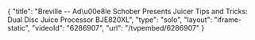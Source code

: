 {
    "title": "Breville -- Ad\u00e8le Schober Presents Juicer Tips and Tricks: Dual Disc Juice Processor BJE820XL",
    "type": "solo",
    "layout": "iframe-static",
    "videoId": "6286907",
    "url": "\/tvpembed\/6286907"
}